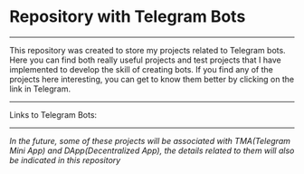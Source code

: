# Repository with Telegram Bots

---

This repository was created to store my projects related to Telegram bots. Here you can find both really useful projects and test projects that I have implemented to develop the skill of creating bots. If you find any of the projects here interesting, you can get to know them better by clicking on the link in Telegram.

---

Links to Telegram Bots:

---

_In the future, some of these projects will be associated with TMA(Telegram Mini App) and DApp(Decentralized App), the details related to them will also be indicated in this repository_
